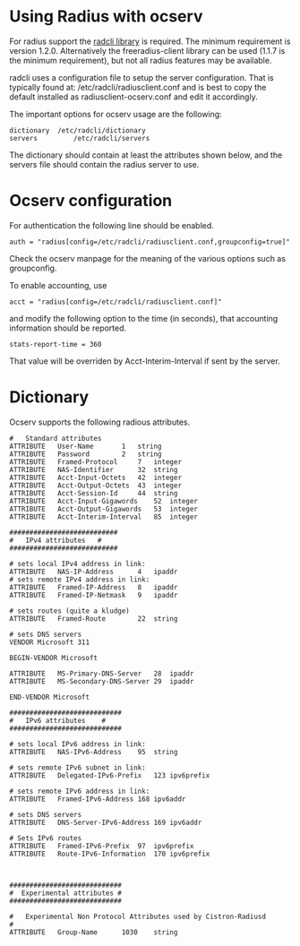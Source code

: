 Using Radius with ocserv
========================

For radius support the [radcli library](http://radcli.github.io/radcli/)
is required. The minimum requirement is version 1.2.0. Alternatively
the freeradius-client library can be used (1.1.7 is the minimum
requirement), but not all radius features may be available.

radcli uses a configuration file to setup the
server configuration. That is typically found at:
/etc/radcli/radiusclient.conf
and is best to copy the default installed as radiusclient-ocserv.conf
and edit it accordingly.

The important options for ocserv usage are the following:
```
dictionary 	/etc/radcli/dictionary
servers         /etc/radcli/servers
```

The dictionary should contain at least the attributes shown below,
and the servers file should contain the radius server to use.


Ocserv configuration
====================

For authentication the following line should be enabled.
```
auth = "radius[config=/etc/radcli/radiusclient.conf,groupconfig=true]"
```

Check the ocserv manpage for the meaning of the various options
such as groupconfig.

To enable accounting, use
```
acct = "radius[config=/etc/radcli/radiusclient.conf]"
```

and modify the following option to the time (in
seconds), that accounting information should be reported.
```
stats-report-time = 360
```

That value will be overriden by Acct-Interim-Interval if sent
by the server.


Dictionary
==========

Ocserv supports the following radious attributes.

```
#	Standard attributes
ATTRIBUTE	User-Name		1	string
ATTRIBUTE	Password		2	string
ATTRIBUTE	Framed-Protocol		7	integer
ATTRIBUTE	NAS-Identifier		32	string
ATTRIBUTE	Acct-Input-Octets	42	integer
ATTRIBUTE	Acct-Output-Octets	43	integer
ATTRIBUTE	Acct-Session-Id		44	string
ATTRIBUTE	Acct-Input-Gigawords	52	integer
ATTRIBUTE	Acct-Output-Gigawords	53	integer
ATTRIBUTE	Acct-Interim-Interval	85	integer

###########################
#	IPv4 attributes   #
###########################

# sets local IPv4 address in link:
ATTRIBUTE	NAS-IP-Address		4	ipaddr
# sets remote IPv4 address in link:
ATTRIBUTE	Framed-IP-Address	8	ipaddr
ATTRIBUTE	Framed-IP-Netmask	9	ipaddr

# sets routes (quite a kludge)
ATTRIBUTE	Framed-Route		22	string

# sets DNS servers
VENDOR Microsoft 311

BEGIN-VENDOR Microsoft

ATTRIBUTE	MS-Primary-DNS-Server 	28 	ipaddr
ATTRIBUTE 	MS-Secondary-DNS-Server 29 	ipaddr

END-VENDOR Microsoft

############################
#	IPv6 attributes    #
############################

# sets local IPv6 address in link:
ATTRIBUTE	NAS-IPv6-Address	95	string

# sets remote IPv6 subnet in link:
ATTRIBUTE	Delegated-IPv6-Prefix	123	ipv6prefix

# sets remote IPv6 address in link:
ATTRIBUTE	Framed-IPv6-Address	168	ipv6addr

# sets DNS servers
ATTRIBUTE	DNS-Server-IPv6-Address	169	ipv6addr

# Sets IPv6 routes
ATTRIBUTE	Framed-IPv6-Prefix	97	ipv6prefix
ATTRIBUTE	Route-IPv6-Information	170	ipv6prefix



############################
#  Experimental attributes #
############################

#	Experimental Non Protocol Attributes used by Cistron-Radiusd
#
ATTRIBUTE	Group-Name		1030	string
```
